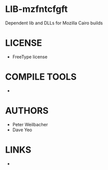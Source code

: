 LIB-mzfntcfgft
==============

Dependent lib and DLLs for Mozilla Cairo builds

LICENSE
===============
* FreeType license

COMPILE TOOLS
===============
* 
 
AUTHORS
===============
* Peter Weilbacher
* Dave Yeo 

LINKS
===============
* 

